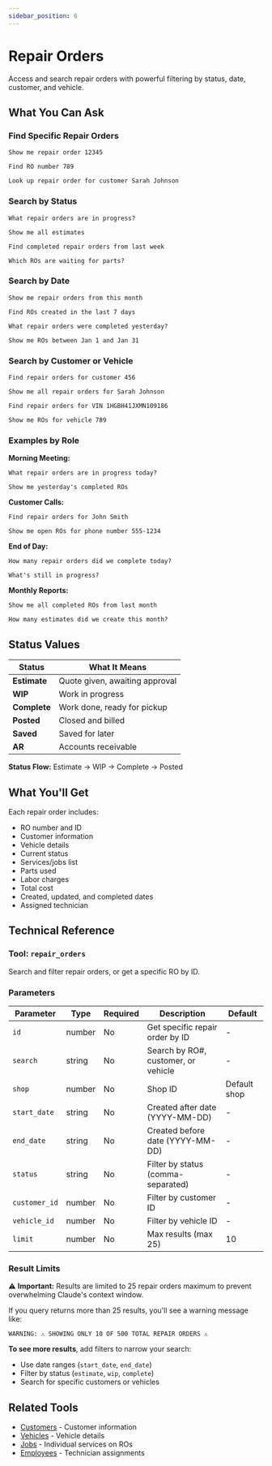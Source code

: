 ```yaml
---
sidebar_position: 6
---
```


# Repair Orders

Access and search repair orders with powerful filtering by status, date, customer, and vehicle.

## What You Can Ask

### Find Specific Repair Orders

```
Show me repair order 12345
```

```
Find RO number 789
```

```
Look up repair order for customer Sarah Johnson
```

### Search by Status

```
What repair orders are in progress?
```

```
Show me all estimates
```

```
Find completed repair orders from last week
```

```
Which ROs are waiting for parts?
```

### Search by Date

```
Show me repair orders from this month
```

```
Find ROs created in the last 7 days
```

```
What repair orders were completed yesterday?
```

```
Show me ROs between Jan 1 and Jan 31
```

### Search by Customer or Vehicle

```
Find repair orders for customer 456
```

```
Show me all repair orders for Sarah Johnson
```

```
Find repair orders for VIN 1HGBH41JXMN109186
```

```
Show me ROs for vehicle 789
```

### Examples by Role

**Morning Meeting:**
```
What repair orders are in progress today?
```

```
Show me yesterday's completed ROs
```

**Customer Calls:**
```
Find repair orders for John Smith
```

```
Show me open ROs for phone number 555-1234
```

**End of Day:**
```
How many repair orders did we complete today?
```

```
What's still in progress?
```

**Monthly Reports:**
```
Show me all completed ROs from last month
```

```
How many estimates did we create this month?
```

## Status Values

| Status | What It Means |
|--------|---------------|
| **Estimate** | Quote given, awaiting approval |
| **WIP** | Work in progress |
| **Complete** | Work done, ready for pickup |
| **Posted** | Closed and billed |
| **Saved** | Saved for later |
| **AR** | Accounts receivable |

**Status Flow:** Estimate → WIP → Complete → Posted

## What You'll Get

Each repair order includes:
- RO number and ID
- Customer information
- Vehicle details
- Current status
- Services/jobs list
- Parts used
- Labor charges
- Total cost
- Created, updated, and completed dates
- Assigned technician

## Technical Reference

### Tool: `repair_orders`

Search and filter repair orders, or get a specific RO by ID.

### Parameters

| Parameter | Type | Required | Description | Default |
|-----------|------|----------|-------------|---------|
| `id` | number | No | Get specific repair order by ID | - |
| `search` | string | No | Search by RO#, customer, or vehicle | - |
| `shop` | number | No | Shop ID | Default shop |
| `start_date` | string | No | Created after date (YYYY-MM-DD) | - |
| `end_date` | string | No | Created before date (YYYY-MM-DD) | - |
| `status` | string | No | Filter by status (comma-separated) | - |
| `customer_id` | number | No | Filter by customer ID | - |
| `vehicle_id` | number | No | Filter by vehicle ID | - |
| `limit` | number | No | Max results (max 25) | 10 |

### Result Limits

⚠️ **Important:** Results are limited to 25 repair orders maximum to prevent overwhelming Claude's context window.

If you query returns more than 25 results, you'll see a warning message like:
```
WARNING: ⚠️ SHOWING ONLY 10 OF 500 TOTAL REPAIR ORDERS ⚠️
```

**To see more results**, add filters to narrow your search:
- Use date ranges (`start_date`, `end_date`)
- Filter by status (`estimate`, `wip`, `complete`)
- Search for specific customers or vehicles

## Related Tools

- [Customers](./customers.md) - Customer information
- [Vehicles](./vehicles.md) - Vehicle details
- [Jobs](./jobs.md) - Individual services on ROs
- [Employees](./employees.md) - Technician assignments
